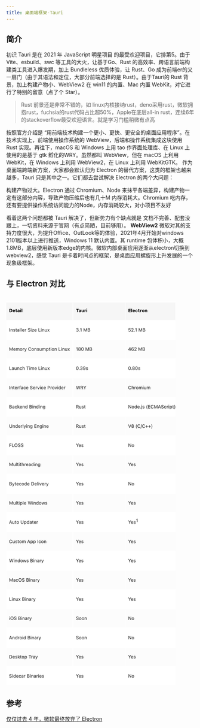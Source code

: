 ```yaml
---
title: 桌面端框架-Tauri
---
```


## 简介

初识 Tauri 是在 2021 年 JavaScript 明星项目 的最受欢迎项目，它排第5。由于 Vite、esbuild、swc 等工具的大火，让基于Go、Rust 的高效率、跨语言前端构建类工具进入爆发期，加上 Bundleless 优质体验，让 Rust、Go 成为前端er的又一扇门（由于其语法和定位，大部分前端选择的是 Rust）。由于Tauri的 Rust 背景，加上构建产物小、WebView2 在 win11 的内置、Mac 内置 WebKit，对它进行了特别的留意（点了个 Star）。

>Rust 前景还是非常不错的，如 linux内核接纳rust，deno采用rust，微软拥抱rust，fuchsia的rust代码占比超50%，Apple在底层all-in rust，连续6年的stackoverflow最受欢迎语言。就是学习门槛稍微有点高

按照官方介绍是 “用前端技术构建一个更小、更快、更安全的桌面应用程序”。在技术实现上，前端使用操作系统的 WebView，后端和操作系统集成这块使用 Rust 实现。再往下，macOS 和 Windows 上用 tao 作界面处理库、在 Linux 上使用的是基于 gtk 孵化的WRY。虽然都叫 WebView，但在 macOS 上利用 WebKit，在 Windows 上利用 WebView2，在 Linux 上利用 WebKitGTK。
作为桌面端跨端新方案，大家都会默认归为 Electron 的替代方案，这类的框架也越来越多，Tauri 只是其中之一。它们都去尝试解决 Electron 的两个大问题：

构建产物过大。Electron 通过 Chromium、Node 来抹平各端差异，构建产物一定有这部分内容，导致产物压缩后也有几十M
内存消耗大。Chromium 吃内存，还有要提供操作系统访问能力的Node，内存消耗较大，对小项目不友好

看着这两个问题都被 Tauri 解决了，但新势力有个缺点就是 文档不完善、配套没跟上，一切资料来源于官网（有点简陋，目前够用）。
**WebView2** 微软对其的支持力度很大，为提升Office、OutLook等的体验，2021年4月开始对windows 2101版本以上进行推送，Windows 11 默认内置。其 runtime 包体积小，大概1.8MB，底层使用新版本edge的内核。微软内部桌面应用逐渐从electron切换到webview2，感觉 Tauri 是卡着时间点的框架，是桌面应用螺旋形上升发展的一个现象级框架。


## 与 Electron 对比


<br/>
<img src="./img/tvselectron.png" />
<br/>


## 参考

[仅仅过去 4 年，微软最终放弃了 Electron](https://mp.weixin.qq.com/s/EeOd-Ln9RUNmeWLlMkJmIg)


